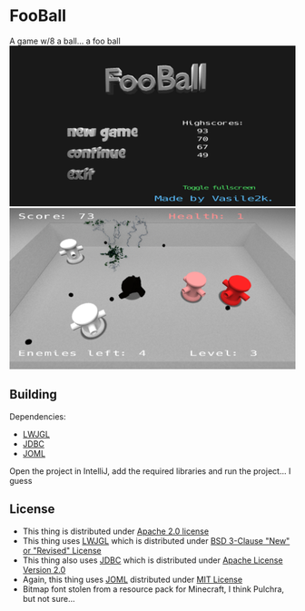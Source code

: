 # FooBall
A game w/8 a ball... a foo ball
![Menu](img/img1.png)
![In-Game](img/img2.png)
## Building
Dependencies:
* [LWJGL](https://github.com/LWJGL/lwjgl3)
* [JDBC](https://bitbucket.org/xerial/sqlite-jdbc/src/default/)
* [JOML](https://github.com/JOML-CI/JOML)

Open the project in IntelliJ, add the required libraries and run the project... I guess
## License
* This thing is distributed under [Apache 2.0 license](LICENSE)
* This thing uses [LWJGL](https://www.lwjgl.org/) which is distributed under [BSD 3-Clause "New" or "Revised" License](https://github.com/LWJGL/lwjgl3/blob/master/LICENSE.md)
* This thing also uses [JDBC](https://bitbucket.org/xerial/sqlite-jdbc) which is distributed under [Apache License Version 2.0](https://bitbucket.org/xerial/sqlite-jdbc/src/default/LICENSE)
* Again, this thing uses [JOML](https://github.com/JOML-CI/JOML) distributed under [MIT License](https://github.com/JOML-CI/JOML/blob/master/LICENSE)
* Bitmap font stolen from a resource pack for Minecraft, I think Pulchra, but not sure...